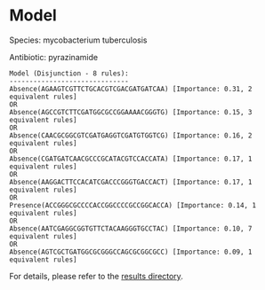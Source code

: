 
# Model

Species: mycobacterium tuberculosis

Antibiotic: pyrazinamide

```
Model (Disjunction - 8 rules):
------------------------------
Absence(AGAAGTCGTTCTGCACGTCGACGATGATCAA) [Importance: 0.31, 2 equivalent rules]
OR
Absence(AGCCGTCTTCGATGGCGCCGGAAAACGGGTG) [Importance: 0.15, 3 equivalent rules]
OR
Absence(CAACGCGGCGTCGATGAGGTCGATGTGGTCG) [Importance: 0.16, 2 equivalent rules]
OR
Absence(CGATGATCAACGCCCGCATACGTCCACCATA) [Importance: 0.17, 1 equivalent rules]
OR
Absence(AAGGACTTCCACATCGACCCGGGTGACCACT) [Importance: 0.17, 1 equivalent rules]
OR
Presence(ACCGGGCGCCCCACCGGCCCCGCCGGCACCA) [Importance: 0.14, 1 equivalent rules]
OR
Absence(AATCGAGGCGGTGTTCTACAAGGGTGCCTAC) [Importance: 0.10, 7 equivalent rules]
OR
Absence(AGTCGCTGATGGCGCGGGCCAGCGCGGCGCC) [Importance: 0.09, 1 equivalent rules]

```

For details, please refer to the [results directory](../../../../../results/scm_b/mycobacterium%20tuberculosis/pyrazinamide/repeat_5/).

